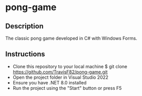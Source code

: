 # pong-game
## Description
The classic pong game developed in C# with Windows Forms.
## Instructions
* Clone this repository to your local machine
$ git clone https://github.com/TravisF82/pong-game.git
* Open the project folder in Visual Studio 2022
* Ensure you have .NET 8.0 installed
* Run the project using the "Start" button or press F5
